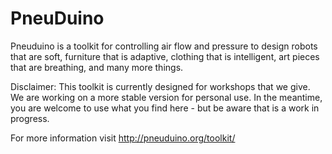 # PneuDuino

Pneuduino is a toolkit for controlling air flow and pressure to design robots that are soft, furniture that is adaptive, clothing that is intelligent, art pieces that are breathing, and many more things.

Disclaimer:
This toolkit is currently designed for workshops that we give. We are working on a more stable version for personal use. In the meantime, you are welcome to use what you find here - but be aware that is a work in progress.

For more information visit http://pneuduino.org/toolkit/
